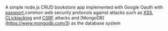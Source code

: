 A simple node.js CRUD bookstore app implemented with Google Oauth with [passport](http://www.passportjs.org/docs/),common web security protocols against attacks such as [XSS](https://portswigger.net/web-security/cross-site-scripting), [CLickjacking](https://owasp.org/www-community/attacks/Clickjacking) and [CSRF](https://owasp.org/www-community/attacks/csrf) attacks and [MongoDB] (https://www.mongodb.com/3) as the database system